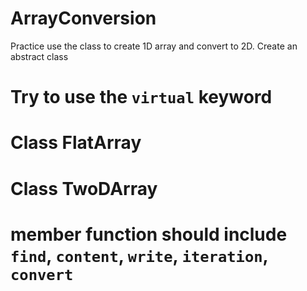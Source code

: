 # ArrayConversion
Practice use the class to create 1D array and convert to 2D.
Create an abstract class
# Try to use the `virtual` keyword
# Class FlatArray
# Class TwoDArray
# member function should include `find`, `content`, `write`, `iteration`, `convert`
